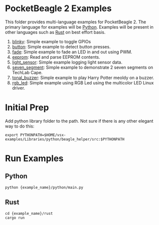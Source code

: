# PocketBeagle 2 Examples

This folder provides multi-language examples for PocketBeagle 2. The primary language for examples will be [Python](https://www.python.org/). Examples will be present in other languages such as [Rust](https://www.rust-lang.org/) on best effort basis.

1. [blinky](blinky): Simple example to toggle GPIOs
2. [button](button): Simple example to detect button presses.
3. [fade](fade): Simple example to fade an LED in and out using PWM.
4. [eeprom](eeprom): Read and parse EEPROM contents.
5. [light_sensor](light_sensor): Simple example logging light sensor data.
6. [seven_segment](seven_segment): Simple example to demonstrate 2 seven segments on TechLab Cape.
7. [tonal_buzzer](tonal_buzzer): Simple example to play Harry Potter meoldy on a buzzer.
8. [rgb_led](rgb_led): Simple example using RGB Led using the multicolor LED Linux driver.

# Initial Prep

Add python library folder to the path. Not sure if there is any other elegant way to do this:

```console
export PYTHONPATH=$HOME/vsx-examples/Libraries/python/beagle_helper/src:$PYTHONPATH
```

# Run Examples

## Python

```console
python {example_name}/python/main.py
```

## Rust

```console
cd {example_name}/rust
cargo run
```

